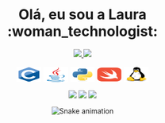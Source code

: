 <div>
  
  <h1 align="center">
    Olá, eu sou a Laura :woman_technologist:
  </h1>
  
  <p align="center"
 
  </p>
  
  <p align="center">
   
  </p>
  
</div>

<div align="center">
  <a href="https://github.com/laurafcamargos">
    <img height="190em" src="https://github-readme-stats.vercel.app/api?username=laurafcamargos&count_private=true&include_all_commits=true&show_icons=true&theme=dracula&hide_border=false&show_owner=true"/>
    <img height="190em" src="https://github-readme-stats.vercel.app/api/top-langs/?username=laurafcamargos&theme=dracula&hide_border=false&&layout=compact"/>
  </a>
</div>

<div align="center" valign="top"><br>
  <img align="center" alt="React" height="30" width="50" src="https://raw.githubusercontent.com/devicons/devicon/master/icons/c/c-original.svg">
  <img align="center" alt="React" height="30" width="50" src="https://raw.githubusercontent.com/devicons/devicon/master/icons/java/java-original.svg">
  <img align="center" alt="React" height="30" width="50" src="https://raw.githubusercontent.com/devicons/devicon/master/icons/python/python-original.svg">
  <img align="center" alt="React" height="30" width="50" src="https://raw.githubusercontent.com/devicons/devicon/master/icons/swift/swift-original.svg">
  <img align="center" alt="linux" height="30" width="50" src="https://raw.githubusercontent.com/devicons/devicon/master/icons/linux/linux-original.svg">
</div><br>

<div align="center">
  <a href="https://www.instagram.com/laurafcamargos/" target="_blank"><img src="https://img.shields.io/badge/-Instagram-%23E4405F?style=for-the-badge&logo=instagram&logoColor=white" target="_blank"></a>
  <a href="https://www.linkedin.com/in/laura-fernandes-camargos-a26b89246/" target="_blank"><img src="https://img.shields.io/badge/-LinkedIn-%230077B5?style=for-the-badge&logo=linkedin&logoColor=white" target="_blank"></a> 
  <a href="mailto:laura.camargos@usp.br"><img src="https://img.shields.io/badge/-Gmail-%23333?style=for-the-badge&logo=gmail&logoColor=white" target="_blank"></a>
</div>

<div align="center">

  ![Snake animation](https://github.com/danielbped/danielbped/blob/output/github-contribution-grid-snake.svg)
  
</div>

<div align="center">


